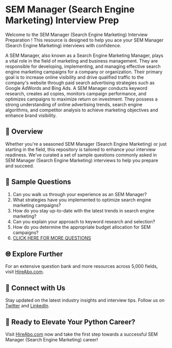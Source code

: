 # SEM Manager (Search Engine Marketing) Interview Prep

Welcome to the SEM Manager (Search Engine Marketing) Interview Preparation ! This resource is designed to help you ace your SEM Manager (Search Engine Marketing) interviews with confidence.

A SEM Manager, also known as a Search Engine Marketing Manager, plays a vital role in the field of marketing and business management. They are responsible for developing, implementing, and managing effective search engine marketing campaigns for a company or organization. Their primary goal is to increase online visibility and drive qualified traffic to the company's website through paid search advertising strategies such as Google AdWords and Bing Ads. A SEM Manager conducts keyword research, creates ad copies, monitors campaign performance, and optimizes campaigns to maximize return on investment. They possess a strong understanding of online advertising trends, search engine algorithms, and competitor analysis to achieve marketing objectives and enhance brand visibility.

## 🚀 Overview

Whether you're a seasoned SEM Manager (Search Engine Marketing) or just starting in the field, this repository is tailored to enhance your interview readiness. We've curated a set of sample questions commonly asked in SEM Manager (Search Engine Marketing) interviews to help you prepare and succeed.

## 📝 Sample Questions

1. Can you walk us through your experience as an SEM Manager?
2. What strategies have you implemented to optimize search engine marketing campaigns?
3. How do you stay up-to-date with the latest trends in search engine marketing?
4. Can you explain your approach to keyword research and selection?
5. How do you determine the appropriate budget allocation for SEM campaigns?
6. [CLICK HERE FOR MORE QUESTIONS](https://hireabo.com/job/1_0_9/SEM%20Manager%20Search%20Engine%20Marketing)

## 🌐 Explore Further

For an extensive question bank and more resources across 5,000 fields, visit [HireAbo.com](https://www.hireabo.com).

## 📱 Connect with Us

Stay updated on the latest industry insights and interview tips. Follow us on [Twitter](https://twitter.com/hireabo) and [LinkedIn](https://www.linkedin.com/in/hire-abo-3609972a8/).

## 🚀 Ready to Elevate Your Python Career?

Visit [HireAbo.com](https://www.hireabo.com) now and take the first step towards a successful SEM Manager (Search Engine Marketing) career!
